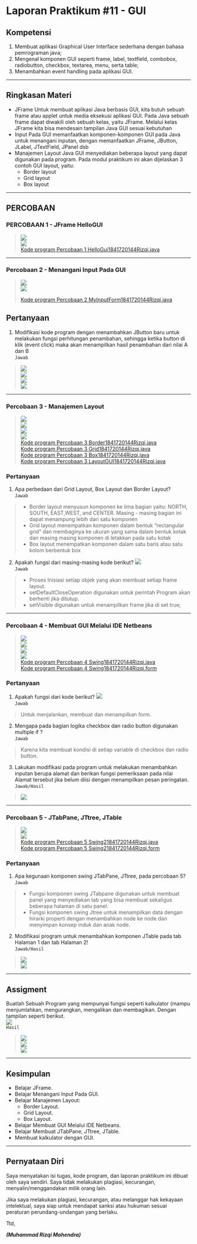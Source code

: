 # Laporan Praktikum #11 - GUI
## Kompetensi
1. Membuat aplikasi Graphical User Interface sederhana dengan bahasa pemrograman java;
2. Mengenal komponen GUI seperti frame, label, textfield, combobox, radiobutton, checkbox, textarea, menu, serta table;
3. Menambahkan event handling pada aplikasi GUI.
___
## Ringkasan Materi
* JFrame Untuk membuat aplikasi Java berbasis GUI, kita butuh sebuah frame atau applet untuk media eksekusi aplikasi GUI. Pada Java sebuah frame dapat diwakili oleh sebuah kelas, yaitu JFrame. Melalui kelas JFrame kita bisa mendesain tampilan Java GUI sesuai kebutuhan
* Input Pada GUI memanfaatkan komponen-komponen GUI pada Java untuk menangani inputan, dengan memanfaatkan JFrame, JButton, JLabel, JTextField, JPanel dsb
* Manajemen Layout Java GUI menyediakan beberapa layout yang dapat digunakan pada program. Pada modul praktikum ini akan dijelaskan 3 contoh GUI layout, yaitu:
    - Border layout
    - Grid layout
    - Box layout
***
## PERCOBAAN
### PERCOBAAN 1 - JFrame HelloGUI 
>
>![](P1/2.PNG)  
>![](P1/1.PNG)  
>[Kode program Percobaan 1 HelloGui1841720144Rizqi.java](../../src/11_GUI/hellogui/HelloGui1841720144Rizqi.java)  
>
___
### Percobaan 2 - Menangani Input Pada GUI
>![](P2/1.PNG)  
>![](P2/2.PNG)    
>
>[Kode program Percobaan 2 MyInputForm1841720144Rizqi.java](../../src/11_GUI/hellogui/MyInputForm1841720144Rizqi.java)  
>
## Pertanyaan 
1. Modifikasi kode program dengan menambahkan JButton baru untuk melakukan fungsi perhitungan penambahan, sehingga ketika button di klik (event click) maka akan menampilkan hasil penambahan dari nilai A dan B  
`Jawab`  
>![](P2/3.PNG)  
>![](P2/3c.PNG)  
>![](P2/3b.PNG)  
>![](P2/3a.PNG)
***
### Percobaan 3 - Manajemen Layout
>![](P3/1.PNG)  
>![](P3/2.PNG)  
>![](P3/3.PNG)  
>![](P3/4.PNG)  
>[Kode program Percobaan 3 Border1841720144Rizqi.java](../../src/11_GUI/ManajemenLayout/Border1841720144Rizqi.java)  
>[Kode program Percobaan 3 Grid1841720144Rizqi.java](../../src/11_GUI/ManajemenLayout/Grid1841720144Rizqi.java)  
>[Kode program Percobaan 3 Box1841720144Rizqi.java](../../src/11_GUI/ManajemenLayout/Box1841720144Rizqi.java)  
>[Kode program Percobaan 3 LayoutGUI1841720144Rizqi.java](../../src/11_GUI/ManajemenLayout/LayoutGUI1841720144Rizqi.java)  

### Pertanyaan
1. Apa perbedaan dari Grid Layout, Box Layout dan Border Layout?  
`Jawab`  
> * Border layout menyusun komponen ke lima bagian yaitu: NORTH, SOUTH, EAST,WEST,
and CENTER. Masing - masing bagian ini dapat menampung lebih dari satu komponen
> * Grid layout menempatkan komponen dalam bentuk “rectangular grid” dan membaginya ke
ukuran yang sama dalam bentuk kotak dan masing masing komponen di letakkan pada satu kotak
> * Box layout menempatkan komponen dalam satu baris atau satu kolom berbentuk box
2. Apakah fungsi dari masing-masing kode berikut?
![](P3/s1.png)  
`Jawab`  
> * Proses Inisiasi setiap objek yang akan membuat setiap frame layout.
> * setDefaultCloseOperation digunakan untuk perintah Program akan berhenti jika ditutup.
> * setVisible digunakan untuk menampilkan frame jika di set true;
***
### Percobaan 4 - Membuat GUI Melalui IDE Netbeans
>![](P4/1.PNG)  
>![](P4/2.PNG)  
>![](P4/3.PNG)  
>![](P4/4.PNG)  
>[Kode program Percobaan 4 Swing1841720144Rizqi.java](../../src/11_GUI/PercobaanGUI1841720144Rizqi/Swing1841720144Rizqi.java)  
>[Kode program Percobaan 4 Swing1841720144Rizqi.form](../../src/11_GUI/PercobaanGUI1841720144Rizqi/Swing1841720144Rizqi.form)  

### Pertanyaan 
1. Apakah fungsi dari kode berikut?
![](P4/s1.png)  
`Jawab`  
> Untuk menjalankan, membuat dan menampilkan form.
2. Mengapa pada bagian logika checkbox dan radio button digunakan multiple if ?  
`Jawab`  
> Karena kita membuat kondisi di setiap variable di checkbox dan radio button.
3. Lakukan modifikasi pada program untuk melakukan menambahkan inputan berupa alamat dan berikan fungsi pemeriksaan pada nilai Alamat tersebut jika belum diisi dengan menampilkan pesan peringatan.  
`Jawab/Hasil`  
>![](P4/5.PNG)  
***
### Percobaan 5 -  JTabPane, JTtree, JTable
>![](P5/2.PNG)  
>![](P5/1.PNG)  
>[Kode program Percobaan 5 Swing21841720144Rizqi.java](../../src/11_GUI/PercobaanGUI2/Swing21841720144Rizqi.java)  
>[Kode program Percobaan 5 Swing21841720144Rizqi.form](../../src/11_GUI/PercobaanGUI2/Swing21841720144Rizqi.form)
### Pertanyaan
1. Apa kegunaan komponen swing JTabPane, JTtree, pada percobaan 5?  
`Jawab`  
>* Fungsi komponen swing JTabpane digunakan untuk membuat panel yang menyediakan tab yang
bisa membuat sekaligus beberapa halaman di satu panel.
>* Fungsi komponen swing Jtree untuk menampilkan data dengan hirarki properti dengan
menambahkan node ke node dan menyimpan konsep induk dan anak node.
2. Modifikasi program untuk menambahkan komponen JTable pada tab Halaman 1 dan tab Halaman 2!  
`Jawab/Hasil`  
>![](P5/4.PNG)  
>![](P5/3.PNG)
***
## Assigment
Buatlah Sebuah Program yang mempunyai fungsi seperti kalkulator (mampu menjumlahkan, mengurangkan, mengalikan dan membagikan. Dengan tampilan seperti berikut.  
![](Tugas/s1.png)  
`Hasil`  
>![](Tugas/1.PNG)  
>![](Tugas/2.PNG)  
>![](Tugas/3.PNG)
***
## Kesimpulan
* Belajar JFrame.
* Belajar Menangani Input Pada GUI.
* Belajar Manajemen Layout:
    - Border Layout.
    - Grid Layout.
    - Box Layout.
* Belajar Membuat GUI Melalui IDE Netbeans.
* Belajar Membuat JTabPane, JTtree, JTable.
* Membuat kalkulator dengan GUI.
***
## Pernyataan Diri

Saya menyatakan isi tugas, kode program, dan laporan praktikum ini dibuat oleh saya sendiri. Saya tidak melakukan plagiasi, kecurangan, menyalin/menggandakan milik orang lain.

Jika saya melakukan plagiasi, kecurangan, atau melanggar hak kekayaan intelektual, saya siap untuk mendapat sanksi atau hukuman sesuai peraturan perundang-undangan yang berlaku.

Ttd,

***(Muhammad Rizqi Mahendra)***
